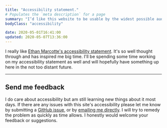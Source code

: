 ```yaml
---
title: "Accessibility statement."
# Populates the `meta description` for a page
summary: "I’d like this website to be usable by the widest possible audience, regardless of device, browser, network speed, or ability."
bodyClass: "accessibility"

date: 2020-05-01T16:41:00
updated: 2020-05-07T13:36:00
---
```


I really like [Ethan Marcotte's accessibility statement][1]. It's so well thought through and has inspired me big time. I'll be spending some time working on my accessibility statement as well and will hopefully have something up here in the not too distant future.

---

## Send me feedback

I do care about accessibility but am still learning new things about it most days. If there are any issues with this site's accessibility please let me know by submitting a [GitHub issue][2], or by [emailing me directly][3]. I will try to remedy the problem as quickly as time allows. I honestly would welcome your feedback or suggestions.

[1]: https://ethanmarcotte.com/accessibility/
[2]: https://github.com/brootaylor/brootaylor-v2/issues
[3]: /contact
